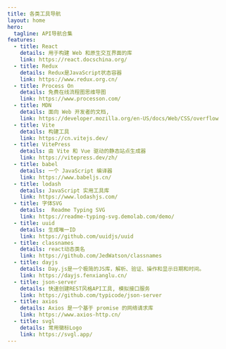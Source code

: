 ```yaml
---
title: 各类工具导航
layout: home
hero:
  tagline: API导航合集
features:
  - title: React
    details: 用于构建 Web 和原生交互界面的库
    link: https://react.docschina.org/
  - title: Redux
    details: Redux是JavaScript状态容器
    link: https://www.redux.org.cn/
  - title: Process On
    details: 免费在线流程图思维导图
    link: https://www.processon.com/
  - title: MDN
    details: 面向 Web 开发者的文档,
    link: https://developer.mozilla.org/en-US/docs/Web/CSS/overflow
  - title: Vite
    details: 构建工具
    link: https://cn.vitejs.dev/
  - title: VitePress
    details: 由 Vite 和 Vue 驱动的静态站点生成器
    link: https://vitepress.dev/zh/
  - title: babel
    details: 一个 JavaScript 编译器
    link: https://www.babeljs.cn/
  - title: lodash
    details: JavaScript 实用工具库
    link: https://www.lodashjs.com/
  - title: 字体SVG
    details:  Readme Typing SVG
    link: https://readme-typing-svg.demolab.com/demo/
  - title: uuid
    details: 生成唯一ID
    link: https://github.com/uuidjs/uuid
  - title: classnames
    details: react动态类名
    link: https://github.com/JedWatson/classnames
  - title: dayjs
    details: Day.js是一个极简的JS库，解析、验证、操作和显示日期和时间。
    link: https://dayjs.fenxianglu.cn/
  - title: json-server
    details: 快速创建REST风格API工具, 模拟接口服务
    link: https://github.com/typicode/json-server
  - title: axios
    details: Axios 是一个基于 promise 的网络请求库
    link: https://www.axios-http.cn/
  - title: svgl
    details: 常用徽标Logo
    link: https://svgl.app/
---
```

